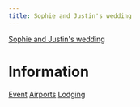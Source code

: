 ```yaml
---
title: Sophie and Justin's wedding
---
```


[Sophie and Justin's wedding](/index.html)

# Information

<div class="tabs">
  <nav>
    <a href="?tab=event" class="">Event</a>
    <a href="?tab=airports" class="">Airports</a>
    <a href="?tab=lodging" class="">Lodging</a>
  </nav>
  <div id="event" style="display: none;">

### Schedule

The ceremony and reception will take place starting around 4 in the
afternoon on September 2nd, 2023.

Details to come later.

### Venue

Bishop Farm

<!-- <p><a href="tel:+1 603-838-2474">603-838-2474</a></p> -->

[33 Bishop Cutoff, Lisbon, NH 03585](https://goo.gl/maps/kujRwqkbwYT615fv9)

[Website](https://www.bishopfarm.com/)

  </div>
  <div id="airports" style="display: none;">

### Manchester (MHT)

Distance: 110 miles, about 2 hours

[Directions to Bishop Farm](https://goo.gl/maps/F2vCPuTZGTv3dWDt5)

[Directions to Hampton Inn](https://goo.gl/maps/Nqh89XyJ7HCZnXHd9)

[Website](https://www.flymanchester.com/)

### Burlington (BTV)

Distance: 93 miles, about 2 hours

[Directions to Bishop Farm](https://goo.gl/maps/3Fi4Y1Vzi98MUiW2A)

[Directions to Hampton Inn](https://goo.gl/maps/i2SL4g8UKngMtwDTA)

[Website](http://www.btv.aero/)

### Boston (BOS)

Distance: 156 miles, 2.5-3 hours

[Directions to Bishop Farm](https://goo.gl/maps/aCSpajfUgmafKoT89)

[Directions to Hampton Inn](https://goo.gl/maps/nZByKLGwckRDQMt86)

[Website](https://www.massport.com/logan-airport)

  </div>
  <div id="lodging" style="display: none;">

### For our family

We are taking care of lodging.  Please contact us for all the details.

### For our friends

The Hampton Inn in Littleton, NH is a 10-minute drive from our wedding
venue.  You will receive 10% off standard rooms (1 king bed or 2 queen
beds).

If booking online, use discount code 0560061264 (click special rates
and enter under corporate accounts).

If booking by phone, mention the Desbiens/Ross Wedding.

There are also several AirBnB and VRBO properties in the area.

**Hampton Inn**

<p><a href="tel:+1 603-444-0025">603-444-0025</a></p>

[580 Meadow St, Littleton, NH 03561](https://goo.gl/maps/CgWXhYPPpE5t2T6eA)

[Website](https://www.hilton.com/en/hotels/ltnnhhx-hampton-littleton/)

  </div>
  <div id="dining" style="display: none;">

### Littleton Freehouse

[28 Cottage St, Littleton, NH 03561](https://goo.gl/maps/ivpUsNJTg3AGfVc66)

[Website](http://www.littletonfreehouse.com/)

### Little Grille

[62 Cottage St, Littleton, NH 03561](https://goo.gl/maps/1HXH7wfUpeA8752u6)

[Website](http://thelittlegrille.com/)

### Schilling Beer Co.

[18 Mill St, Littleton, NH 03561](https://goo.gl/maps/JpC8QFYBJqpCb6kdA)

[Website](http://www.schillingbeer.com/)

  </div>
</div>
